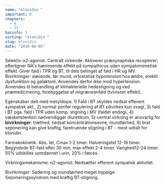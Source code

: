 ```yaml
---
name: "klonidin "
important: 0
chapters:  
  - 8 
  - 23
hasinfo: 1
sorting: "klonidin "
slug: klonidin-
date: "2016-06-05"
---
```


Selektiv α2-agonist. Centralt virkende. Aktiverer præsynaptiske receptorer; efterligner NA's hæmmende effekt på sympathicus uden sympatomimetisk effekt. Giver fald i TPR og BT, til dels betinget af fald i HR og MV. Bivirkninger: sløvende, tør mund, ortostatisk hypotension hos ældre, erektil dysfunktion og galaktoré. Anvendes derfor ikke mod hypertension. Anvendes til behandling af klimakterielle hedestigning og ved præmedicinering, forebyggelse af migræneanfald (tvivlsom effekt).

Egenskaber delt med metyldopa: 1) Fald i BT skyldes nedsat efferent sympatisk akt., 2) normal perifer regulering af BT påvirkes kun svagt, 3) fald i BT pga. fald i TPR uden komp. stigning i MV (falder endog), 4) væskeretention nødvendiggør diuretikum, 5) central virkning er ansvarlig for <b>bivirkninger</b>: træthed, nedsat koncentrationsevne, mundtørhed, 6) brat seponering kan give kraftig, faretruende stigning i BT - mest udtalt for klonidin.

Farmakokinetik: Abs. let, Cmax 1-2 timer. Halveringstid 12-16 timer. Begyndede BT-fald efter 30 min, max effekt 2-4 timer. Varighed12-24 timer. 50% udskilles uomdannet i urin, 20% i fæces.

Virkningsmekanisme: α2-agonist. Nedsætter efferent sympatisk aktivitet.

Bivirkninger: Sedering og mundtørhed meget hyppige. Seponeringssyndrom med kraftig BT-stigning.
